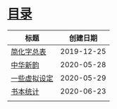 # [目录](/writing_00)

| 标题       | 创建日期 |
| ---------- | -------- |
| [简化字总表](/favo_01_jhzzb) | 2019-12-25 |
| [中华新韵](/favo_02_zhxy) |  2020-05-28        |
| [一些虚拟设定](/favo_03_xnsd) | 2020-05-29 |
| [书本统计](/favo_04_sbtj) | 2020-06-23 |
|  |  |

